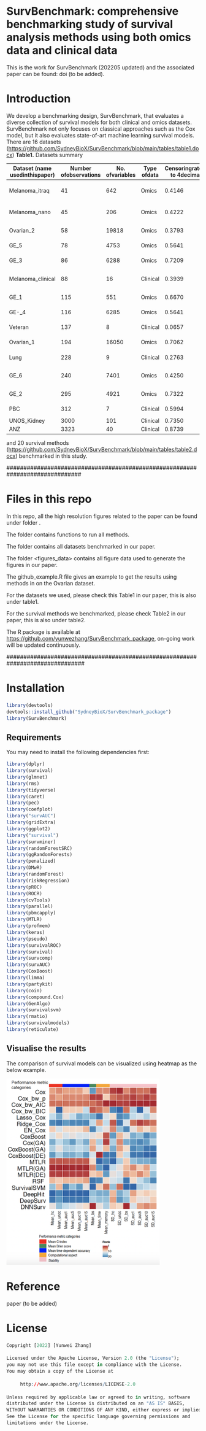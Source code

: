 # SurvBenchmark: comprehensive benchmarking study of survival analysis methods using both omics data and clinical data


This is the work for SurvBenchmark (202205 updated) and the associated paper can be found: doi (to be added). 

# Introduction 
We develop a benchmarking design, SurvBenchmark, that evaluates a diverse collection of survival models for both clinical and omics datasets. SurvBenchmark not only focuses on classical approaches such as the Cox model, but it also evaluates state-of-art machine learning survival models. 
There are 16 datasets (https://github.com/SydneyBioX/SurvBenchmark/blob/main/tables/table1.docx) 
**Table1.** Datasets summary

| **Dataset (name usedinthispaper)** | **Number ofobservations** | **No. ofvariables** | **Type ofdata** | **Censoringrate(rounded to 4decimalplaces)**|**Reference** |
| --- | --- | --- | --- | --- |--- |
| Melanoma\_itraq | 41 | 642 | Omics | 0.4146 | Wang,K.Y.X. et al. Cross-Platform Omics Prediction procedure: agame changer for implementing precision medicine in patientswithstage-IIImelanoma.bioRxiv2020.12.09.415927;doi:[https://doi.org/10.1101/2020.12.09.415927](https://doi.org/10.1101/2020.12.09.415927) |
| Melanoma\_nano | 45 | 206 | Omics | 0.4222 | Wang,K.Y.X. et al. Cross-Platform Omics Prediction procedure: agame changer for implementing precision medicine in patientswithstage-IIImelanoma.bioRxiv2020.12.09.415927;doi:[https://doi.org/10.1101/2020.12.09.415927](https://doi.org/10.1101/2020.12.09.415927) |
| Ovarian\_2 | 58 | 19818 | Omics | 0.3793 | Ganzfried,B.F.etal.(2013)curatedOvarianData:clinicallyannotateddatafortheovariancancertranscriptome.Database,2013. |
| GE\_5 | 78 | 4753 | Omics | 0.5641 | van&#39;tVeer,L.J.etal.(2002)Geneexpressionprofilingpredictsclinical outcomeofbreast cancer.Nature,415,530–536. |
| GE\_3 | 86 | 6288 | Omics | 0.7209 | Bullinger,L.etal.(2004)UseofGene-ExpressionProfilingtoIdentifyPrognostic Subclasses in Adult Acute Myeloid Leukemia. NewEnglandJournalofMedicine,350, 1605–1616. |
| Melanoma\_clinical | 88 | 16 | Clinical | 0.3939 | Wang,K.Y.X. et al. Cross-Platform Omics Prediction procedure: agame changer for implementing precision medicine in patientswithstage-IIImelanoma.bioRxiv2020.12.09.415927;doi:[https://doi.org/10.1101/2020.12.09.415927.](https://doi.org/10.1101/2020.12.09.415927) |
| GE\_1 | 115 | 551 | Omics | 0.6670 | Sorlie,T. et al. (2003) Repeated observation of breast tumor subtypesin independent gene expression data sets. Proc. Natl. Acad. Sci.U.S. A., 100, 8418–8423. |
| GE-\_4 | 116 | 6285 | Omics | 0.5641 | van de Vijver,M.J. et al. (2002) A gene-expression signature as apredictorofsurvivalinbreastcancer.N.Engl.J.Med.,347,1999–2009. |
| Veteran | 137 | 8 | Clinical | 0.0657 | Kalbfleisch,J.D.andPrentice,R.L.(2002)TheStatisticalAnalysisofFailureTimeData.WileySeriesinProbabilityandStatistics. |
| Ovarian\_1 | 194 | 16050 | Omics | 0.7062 | Ganzfried,B.F.etal.(2013)curatedOvarianData:clinicallyannotateddatafortheovariancancertranscriptome.Database,2013. |
| Lung | 228 | 9 | Clinical | 0.2763 | Loprinzi,C.L.etal.(1994)Prospectiveevaluationofprognosticvariables from patient-completed questionnaires. North CentralCancerTreatment Group.J. Clin.Oncol., 12,601–607. |
| GE\_6 | 240 | 7401 | Omics | 0.4250 | Van Houwelingen,H.C. (2004) The Elements of Statistical Learning,Data Mining, Inference, and Prediction. Trevor Hastie, RobertTibshirani and Jerome Friedman, Springer, New York, 2001. No.of pages: xvi 533. ISBN 0-387-95284-5. Statistics in Medicine,23, 528–529. |
| GE\_2 | 295 | 4921 | Omics | 0.7322 | Beer,D.G.etal.(2002)Gene-expressionprofilespredictsurvivalofpatientswithlungadenocarcinoma.Nat.Med.,8,816–824. |
| PBC | 312 | 7 | Clinical | 0.5994 | Fleming,T.R.andHarrington,D.P.(2005)CountingProcessesandSurvivalAnalysis.WileySeriesinProbabilityandStatistics. |
| UNOS\_Kidney | 3000 | 101 | Clinical | 0.7350 | OPTNdata (https://optn.transplant.hrsa.gov/) |
| ANZ | 3323 | 40 | Clinical | 0.8739 | ANZDATA (https://www.anzdata.org.au/) |

and 20 survival methods (https://github.com/SydneyBioX/SurvBenchmark/blob/main/tables/table2.docx) 
benchmarked in this study. 

##############################################################################

# Files in this repo 

In this repo, all the high resolution figures related to the paper can be found under folder <figures>.

The folder <functions> contains functions to run all methods.

The folder <datasets> contains all datasets benchmarked in our paper.

The folder <figures_data> contains all figure data used to generate the figures in our paper. 

The github_example.R file gives an example to get the results using methods in <functions> on the Ovarian dataset. 

For the datasets we used, please check this Table1 in our paper, this is also under <tables> table1.

For the survival methods we benchmarked, please check Table2 in our paper, this is also under <tables> table2.

The R package is available at https://github.com/yunwezhang/SurvBenchmark_package, on-going work will be updated continuously. 


###############################################################################

# Installation 

```r
library(devtools)
devtools::install_github("SydneyBioX/SurvBenchmark_package")
library(SurvBenchmark)
```


## Requirements


You may need to install the following dependencies first:   

```r
library(dplyr)
library(survival)
library(glmnet)
library(rms)
library(tidyverse)
library(caret)
library(pec)
library(coefplot)
library("survAUC")
library(gridExtra)
library(ggplot2)
library("survival")
library(survminer)
library(randomForestSRC)
library(ggRandomForests)
library(penalized)
library(DMwR)
library(randomForest)
library(riskRegression)
library(pROC)
library(ROCR)
library(cvTools)
library(parallel)
library(pbmcapply)
library(MTLR)
library(profmem)
library(keras)
library(pseudo)
library(survivalROC)
library(survival)
library(survcomp)
library(survAUC)
library(CoxBoost)
library(limma)
library(partykit)
library(coin)
library(compound.Cox)
library(GenAlgo)
library(survivalsvm)
library(rmatio)
library(survivalmodels)
library(reticulate)
```


## Visualise the results

The comparison of survival models can be visualized using heatmap as the below example.  


<img src="figures/github_figure.png" align="center" width="400"/>



# Reference

paper (to be added)


# License

```r
Copyright [2022] [Yunwei Zhang]

Licensed under the Apache License, Version 2.0 (the "License");
you may not use this file except in compliance with the License.
You may obtain a copy of the License at

     http://www.apache.org/licenses/LICENSE-2.0

Unless required by applicable law or agreed to in writing, software
distributed under the License is distributed on an "AS IS" BASIS,
WITHOUT WARRANTIES OR CONDITIONS OF ANY KIND, either express or implied.
See the License for the specific language governing permissions and
limitations under the License.
```



   
